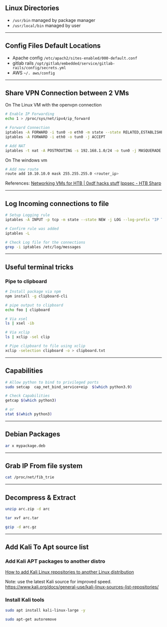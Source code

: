 ## Linux Directories
- `/usr/bin` managed by package manager
- `/usr/local/bin` managed by user

***
## Config Files Default Locations
- Apache config `/etc/apach2/sites-enabled/000-default.conf`
- gitlab rails `/opt/gitlab/embedded/service/gitlab-rails/config/secrets.yml`
- AWS `~/. aws/config`

***

## Share VPN Connection between 2 VMs
On The Linux VM with the openvpn connection
```bash
# Enable IP Forwarding
echo 1 > /proc/sys/net/ipv4/ip_forward

# Forward Connection
iptables -A FORWARD -i tun0 -o eth0 -m state --state RELATED,ESTABLISHED -j ACCEPT
iptables -A FORWARD -i eth0 -o tun0 -j ACCEPT

# Add NAT
iptables -t nat -A POSTROUTING -s 192.168.1.0/24 -o tun0 -j MASQUERADE
```

On The windows vm
```bash
# Add new route
route add 10.10.10.0 mask 255.255.255.0 <router_ip>
```

References:
[Networking VMs for HTB | 0xdf hacks stuff](https://0xdf.gitlab.io/2021/05/04/networking-vms-for-htb.html)
[Ippsec - HTB Sharp](https://youtu.be/lxjAZELJ96Q?t=3321)

***

## Log Incoming connections to file
```bash
# Setup Logging rule
iptables -A INPUT -p tcp -m state --state NEW -j LOG --log-prefix "IP Tables New-Connection: " -i tun0

# Confirm rule was added
iptables -L

# Check Log file for the connections
grep -i iptables /etc/log/messages 
```

***

## Useful terminal tricks
### Pipe to clipboard
```bash
# Install package via npm
npm install -g clipboard-cli

# pipe output to clipboard
echo foo | clipboard 

# Via xsel
ls | xsel -ib

# Via xclip
ls | xclip -sel clip

# Pipe clipboard to file using xclip
xclip -selection clipboard -o > clipboard.txt
```

***


## Capabilities
```bash
# Allow python to bind to privileged ports
sudo setcap  cap_net_bind_service+eip  $(which python3.9)

# Check Capabilities
getcap $(which python3)

# or
stat $(which python3)
```

***

## Debian Packages
```bash
ar x mypackage.deb
```

***

## Grab IP From file system
```bash
cat /proc/net/fib_trie
```

---

## Decompress & Extract

```bash
unzip arc.zip -d arc

tar xvf arc.tar 

gzip -d arc.gz
```


---


## Add Kali To Apt source list
### Add Kali APT packages to another distro
[How to add Kali Linux repositories to another Linux distribution](https://miloserdov.org/?p=3609)

Note: use the latest Kali source for improved speed.
https://www.kali.org/docs/general-use/kali-linux-sources-list-repositories/

### Install Kali tools
```bash
sudo apt install kali-linux-large -y

sudo apt-get autoremove
```